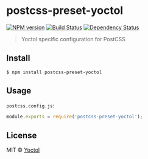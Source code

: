 # postcss-preset-yoctol

[![NPM version][npm-image]][npm-url]
[![Build Status][travis-image]][travis-url]
[![Dependency Status][david_img]][david_site]

> Yoctol specific configuration for PostCSS


## Install

```
$ npm install postcss-preset-yoctol
```


## Usage

`postcss.config.js`:

```js
module.exports = require('postcss-preset-yoctol');
```


## License

MIT © [Yoctol](https://github.com/Yoctol/postcss-preset-yoctol)

[npm-image]: https://badge.fury.io/js/postcss-preset-yoctol.svg
[npm-url]: https://npmjs.org/package/postcss-preset-yoctol
[travis-image]: https://travis-ci.org/Yoctol/postcss-preset-yoctol.svg
[travis-url]: https://travis-ci.org/Yoctol/postcss-preset-yoctol
[david_img]: https://david-dm.org/Yoctol/postcss-preset-yoctol.svg
[david_site]: https://david-dm.org/Yoctol/postcss-preset-yoctol

